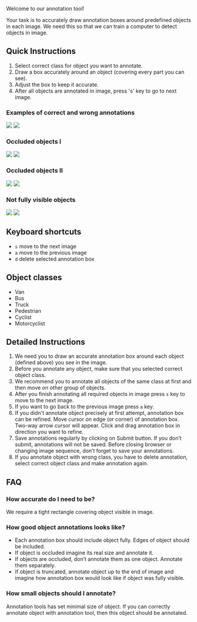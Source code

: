 Welcome to our annotation tool!

Your task is to accurately draw annotation boxes around predefined objects in each image.
We need this so that we can train a computer to detect objects in image.

## Quick Instructions
1. Select correct class for object you want to annotate.
2. Draw a box accurately around an object (covering every part you can see).
3. Adjust the box to keep it accurate.
4. After all objects are annotated in image, press 's' key to go to next image.

### Examples of correct and wrong annotations

![](http://i.imgur.com/eH7447y.png)
![](http://i.imgur.com/OJFawLh.png)

### Occluded objects I

![](http://i.imgur.com/konMqlX.png)
![](http://i.imgur.com/K4nrQ2G.png)

### Occluded objects II

![](http://i.imgur.com/Hw7mXi9.png)
![](http://i.imgur.com/WduYbXi.png)

### Not fully visible objects

![](http://i.imgur.com/gINgF8e.png)
![](http://i.imgur.com/8vrWefC.png)

## Keyboard shortcuts
- `s` move to the next image
- `a` move to the previous image
- `d` delete selected annotation box

## Object classes
- Van
- Bus
- Truck
- Pedestrian
- Cyclist
- Motorcyclist

## Detailed Instructions
1. We need you to draw an accurate annotation box around each object (defined above) you see in the image.
2. Before you annotate any object, make sure that you selected correct object class.
3. We recommend you to annotate all objects of the same class at first and then move on other group of objects.
4. After you finish annotating all required objects in image press `s` key to move to the next image.
5. If you want to go back to the previous image press `a` key.
6. If you didn't annotate object precisely at first attempt, annotation box can be refined. Move cursor on edge (or corner) of annotation box. Two-way arrow cursor will appear. Click and drag annotation box in direction you want to refine.
7. Save annotations regularly by clicking on Submit button. If you don’t submit, annotations will not be saved. Before closing browser or changing image sequence, don’t forget to save your annotations.
8. If you annotate object with wrong class, you have to delete annotation, select correct object class and make annotation again.

## FAQ
### How accurate do I need to be?
We require a tight rectangle covering object visible in image.

### How good object annotations looks like?
- Each annotation box should include object fully. Edges of object should be included.
- If object is occluded imagine its real size and annotate it.
- If objects are occluded, don’t annotate them as one object. Annotate them separately.
- If object is truncated, annotate object up to the end of image and imagine how annotation box would look like if object was fully visible.

### How small objects should I annotate?
Annotation tools has set minimal size of object. If you can correctly annotate object with annotation tool, then this object should be annotated.
